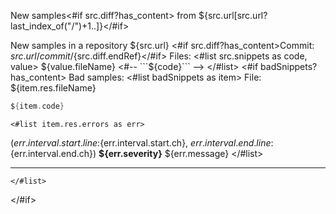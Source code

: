 New samples<#if src.diff?has_content> from ${src.url[src.url?last_index_of("/")+1..]}</#if>

New samples in a repository ${src.url}
<#if src.diff?has_content>Commit: ${src.url}/commit/${src.diff.endRef}</#if>
Files:
<#list src.snippets as code, value>
 ${value.fileName}
    <#--  ```${code}```  -->
</#list>
<#if badSnippets?has_content>
Bad samples:
    <#list badSnippets as item>
File: ${item.res.fileName}

```kotlin
${item.code}
```

    <#list item.res.errors as err>
(${err.interval.start.line}:${err.interval.start.ch}, ${err.interval.end.line}:${err.interval.end.ch}) **${err.severity}** ${err.message}
    </#list>
  
------

    </#list>
</#if>